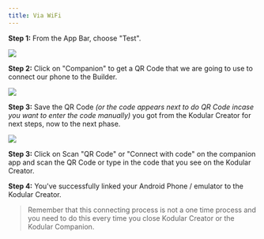 ```yaml
---
title: Via WiFi
---
```


**Step 1:** From the App Bar, choose "Test".

![](@assets/images/other/live-development/wifi-1.png)

**Step 2:** Click on "Companion" to get a QR Code that we are going to use to connect our phone to the Builder.

![](@assets/images/other/live-development/wifi-2.png)

**Step 3:** Save the QR Code _\(or the code appears next to do QR Code incase you want to enter the code manually\)_ you got from the Kodular Creator for next steps, now to the next phase.

![](@assets/images/other/live-development/wifi-3.png)

**Step 3:** Click on Scan "QR Code" or "Connect with code" on the companion app and scan the QR Code or type in the code that you see on the Kodular Creator.

**Step 4:** You've successfully linked your Android Phone / emulator to the Kodular Creator. 

> Remember that this connecting process is not a one time process and you need to do this every time you close Kodular Creator or the Kodular Companion.